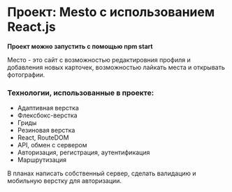 # Проект: Mesto с использованием React.js

**Проект можно запустить с помощью npm start**

Место - это сайт с возможностью редактировния профиля и добавления новых карточек, возможностью лайкать места и открывать фотографии.

### Технологии, использованные в проекте:

- Адаптивная верстка
- Флексбокс-верстка
- Гриды
- Резиновая верстка
- React, RouteDOM
- API, обмен с сервером
- Авторизация, регистрация, аутентификация  
- Маршрутизация


В планах написать собственный сервер, сделать валидацию и мобильную верстку для авторизации.

